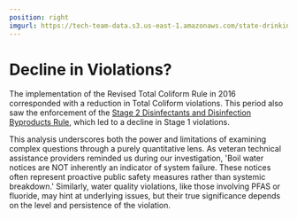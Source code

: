 ```yaml
---
position: right
imgurl: https://tech-team-data.s3.us-east-1.amazonaws.com/state-drinking-water/TX/figures/tx_bridge_viol_5.png
---
```


# Decline in Violations?

The implementation of the Revised Total Coliform Rule in 2016 corresponded with 
a reduction in Total Coliform violations. This period also saw the enforcement 
of the [Stage 2 Disinfectants and Disinfection Byproducts Rule](https://www.epa.gov/dwreginfo/stage-1-and-stage-2-disinfectants-and-disinfection-byproducts-rules), 
which led to a decline in Stage 1 violations.

This analysis underscores both the power and limitations of examining complex 
questions through a purely quantitative lens. As veteran technical assistance 
providers reminded us during our investigation, 'Boil water notices are NOT 
inherently an indicator of system failure. These notices often represent 
proactive public safety measures rather than systemic breakdown.' 
Similarly, water quality violations, like those involving PFAS or fluoride, 
may hint at underlying issues, but their true significance depends on the level 
and persistence of the violation.
